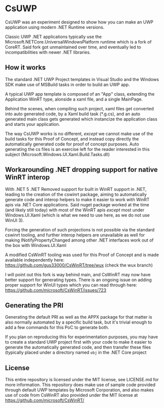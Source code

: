 # CsUWP

CsUWP was an experiment designed to show how you can make an UWP application using modern .NET Runtime versions.

Classic UWP .NET applications typically use the Microsoft.NETCore.UniversalWindowsPlatform runtime which is a fork of CoreRT. Said fork got unmaintained over time, and eventually led to incompatibilities with newer .NET libraries.

## How it works

The standard .NET UWP Project templates in Visual Studio and the Windows SDK make use of MSBuild tasks in order to build an UWP app.

A typical UWP app template is composed of an "App" class, extending the Application WinRT type, alonside a xaml file, and a single MainPage.

Behind the scenes, when compiling such project, xaml files get converted into auto generated code, by a Xaml build task (*.g.cs), and an auto generated main class gets generated which instancize the application class and starts your application.

The way CsUWP works is no different, _except_ we cannot make use of the build tasks for this Proof of Concept, and instead copy directly the automatically generated code for proof of concept purposes. Auto generating the cs files is an exercise left for the reader interested in this subject (Microsoft.Windows.UI.Xaml.Build.Tasks.dll)

## Workarounding .NET dropping support for native WinRT interop

With .NET 5 .NET Removed support for built in WinRT support in .NET, leading to the creation of the cswinrt package, aiming to automatically generate code and interop helpers to make it easier to work with WinRT apis via .NET Core applications. Said nuget package worked at the time (and likely still today) with most of the WinRT apis _except_ most under Windows.UI.Xaml (which is what we need to use here, as we do not use WinUI 3).

Forcing the generation of such projections is not possible via the standard cswinrt tooling, and further interop helpers are unavailable as well for making INotifyPropertyChanged among other .NET interfaces work out of the box with Windows.UI.Xaml

A modified CsWinRT tooling was used for this Proof of Concept and is made available independently here: https://github.com/gus33000/CsWinRT/tree/wux (check the wux branch)

I will point out this fork is way behind main, and CsWinRT may now have better support for generating types. There is an ongoing issue on adding proper support for WinUI types which you can read through here: https://github.com/microsoft/CsWinRT/issues/723

## Generating the PRI

Generating the default PRI as well as the APPX package for that matter is also normally automated by a specific build task, but it's trivial enough to add a few commands for this PoC to generate both.

If you plan on reproducing this for experimentation purposes, you may have to create a standard UWP project first with your code to make it easier to generate the automatically generated code, and then transfer these files (typically placed under a directory named ```obj``` in the .NET Core project

## License

This entire repository is licensed under the MIT license, see LICENSE.md for more information.
This repository does make use of sample code provided through default UWP templates by Microsoft Corporation, and also makes use of code from CsWinRT also provided under the MIT license at https://github.com/microsoft/CsWinRT/
